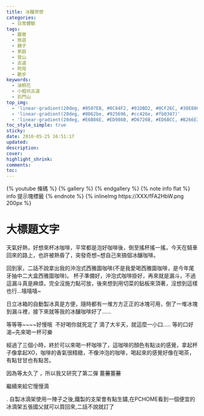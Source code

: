```yaml
---
title: 冰釀奇想
categories:
  - 日常體驗
tags:
  - 露營
  - 旅遊
  - 親子
  - 家庭
  - 登山
  - 古道
  - 阿母
  - 散步
keywords:
  - 油桐花
  - 小粗坑古道
  - 石門山
top_img:
  - 'linear-gradient(20deg, #0507EB, #0C84F2, #01DBD2, #0CF26C, #30E80C)'
  - 'linear-gradient(20deg, #0062be, #925696, #cc426e, #fb0347)'
  - 'linear-gradient(20deg, #E6B86E, #ED986B, #D6726B, #ED6BCC, #B266E3)'
toc_style_simple: true
sticky: 
date: 2010-05-25 16:51:17
updated:
description:
cover:
highlight_shrink:
comments:
toc:
---
```


{% youtube 條碼 %}
{% gallery %}
{% endgallery %}
{% note info flat %}
info 提示塊標籤
{% endnote %}
{% inlineImg https://XXX/fFA2HbW.png 200px %}

# 大標題文字

天氣好熱，好想來杯冰咖啡，平常都是泡好咖啡後，倒至搖杯搖一搖，今天在騎車回來的路上，也許被熱昏了，突發奇想~想自己來搞個冰釀咖啡。

回到家，二話不說拿出我的沖泡式西雅圖咖啡(不是我愛喝西雅圖咖啡，是今年尾牙抽中二大盒西雅圖咖啡)。
杯子準備好，沖泡式咖啡掛好，再來就是漏斗，不過這漏斗真是麻煩，完全沒施力點可放，後來想到用切菜的鉆板來頂著，沒想到這樣也行...嘻嘻嘻~

日立冰箱的自動製冰真是方便，隨時都有一堆方方正正的冰塊可用，倒了一堆冰塊到漏斗裡，接下來就等我的冰釀咖啡好了......

等等等~~~~好慢哦  不好喝你就死定了
滴了大半天，就這麼一小口.....
等的口好渴~先來喝一杯可樂

經過了三個小時，終於可以來喝一杯咖啡了，這咖啡的顏色有點淡的感覺，拿起杯子像拿起XO，咖啡的香氣很精緻，不像沖泡的咖啡，喝起來的感覺好像在喝茶，有點甘甘也有點苦。


因為等太久了 ，所以我又研究了第二彈
薑~~薑~~薑~~薑~~

繼續來給它慢慢滴


.
自製冰滴架使用一陣子之後,鐵製的支架會有點生鏽,在PCHOME看到一個便宜的冰滴架五張國父就可以買回來,二話不說就訂了